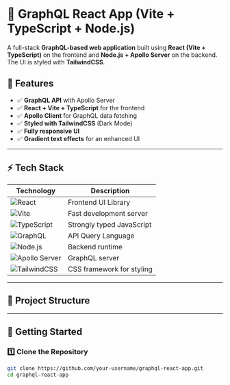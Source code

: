 # 🚀 GraphQL React App (Vite + TypeScript + Node.js)

A full-stack **GraphQL-based web application** built using **React (Vite + TypeScript)** on the frontend and **Node.js + Apollo Server** on the backend. The UI is styled with **TailwindCSS**.

## **🌟 Features**
- ✅ **GraphQL API** with Apollo Server
- ✅ **React + Vite + TypeScript** for the frontend
- ✅ **Apollo Client** for GraphQL data fetching
- ✅ **Styled with TailwindCSS** (Dark Mode)
- ✅ **Fully responsive UI**
- ✅ **Gradient text effects** for an enhanced UI

---

## **⚡ Tech Stack**
| **Technology** | **Description** |
|---------------|----------------|
| ![React](https://img.shields.io/badge/React-20232A?style=for-the-badge&logo=react&logoColor=61DAFB) | Frontend UI Library |
| ![Vite](https://img.shields.io/badge/Vite-646CFF?style=for-the-badge&logo=vite&logoColor=white) | Fast development server |
| ![TypeScript](https://img.shields.io/badge/TypeScript-3178C6?style=for-the-badge&logo=typescript&logoColor=white) | Strongly typed JavaScript |
| ![GraphQL](https://img.shields.io/badge/GraphQL-E10098?style=for-the-badge&logo=graphql&logoColor=white) | API Query Language |
| ![Node.js](https://img.shields.io/badge/Node.js-339933?style=for-the-badge&logo=node.js&logoColor=white) | Backend runtime |
| ![Apollo Server](https://img.shields.io/badge/Apollo_Server-311C87?style=for-the-badge&logo=apollographql&logoColor=white) | GraphQL server |
| ![TailwindCSS](https://img.shields.io/badge/TailwindCSS-38B2AC?style=for-the-badge&logo=tailwind-css&logoColor=white) | CSS framework for styling |

---

## **📂 Project Structure**



---

## **🚀 Getting Started**
### **1️⃣ Clone the Repository**
```bash
git clone https://github.com/your-username/graphql-react-app.git
cd graphql-react-app
